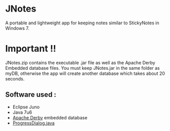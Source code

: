 JNotes
======

A portable and lightweight app for keeping notes similar to StickyNotes
in Windows 7.

Important !!
============

JNotes.zip contains the executable .jar file as well as the Apache Derby
Embedded database files. 
 You must keep JNotes.jar in the same folder as myDB, otherwise the app
will create another database which takes about 20 seconds.

Software used :
---------------

-   Eclipse Juno
-   Java 7u6
-   [Apache Derby][] embedded database
-   [ProgressDialog.java][]

  [Apache Derby]: http://db.apache.org/derby/
  [ProgressDialog.java]: http://www.java2s.com/Code/Java/Swing-JFC/Dialogwhichdisplaysindeterminateprogress.htm
